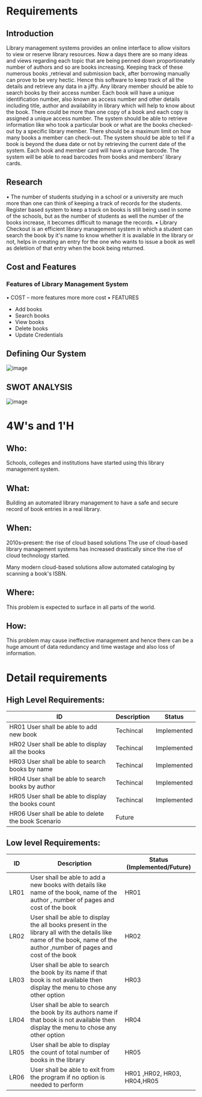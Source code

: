# Requirements
## Introduction
Library management systems provides an online interface to allow visitors to view or reserve library resources. Now a days there are so many ideas and views regarding each topic that are being penned down proportionately number of authors and so are books increasing. Keeping track of these numerous books ,retrieval and submission back, after borrowing manually can prove to be very hectic. Hence this software to keep track of all the details and retrieve any data in a jiffy.
Any library member should be able to search books by their access number.
Each book will have a unique identification number, also known as access number and other details including title, author and availability in library which will help to know about the book.
There could be more than one copy of a book and each copy is assigned a unique access number.
The system should be able to retrieve information like who took a particular book or what are the books checked-out by a specific library member.
There should be a maximum limit on how many books a member can check-out.
The system should be able to tell if a book is beyond the duea date or not by retrieving the current date of the system.
Each book and member card will have a unique barcode. The system will be able to read barcodes from books and members’ library cards.


## Research
•	The number of students studying in a school or a university are much more than one can think of keeping a track of records for the students. Register based system to keep a track on books is still being used in some of the schools, but as the number of students as well the number of the books increase, it becomes difficult to manage the records.
•	Library Checkout is an efficient library management system in which a student can search the book by it's name to know whether it is available in the library or not, helps in creating an entry for the one who wants to issue a book as well as deletiion of that entry when the book being returned.

## Cost and Features
### Features of Library Management System
•	COST – more features more more cost
•	FEATURES
*	Add books
*	Search books
*	View books
*	Delete books
*	Update Credentials

## Defining Our System
![image](https://user-images.githubusercontent.com/86132605/124605173-471e8380-de89-11eb-9157-50cd52d97f6e.png)


## SWOT ANALYSIS
![image](https://user-images.githubusercontent.com/86132605/124605335-6c12f680-de89-11eb-8286-beec7cf5af02.png)


# 4W&#39;s and 1&#39;H

## Who:

Schools, colleges and institutions have started using this library management system.

## What:

Building an automated library management to have a safe and secure record of book entries in a real library.
## When:

2010s–present: the rise of cloud based solutions
The use of cloud-based library management systems has increased drastically since the rise of cloud technology started.

Many modern cloud-based solutions allow automated cataloging by scanning a book's ISBN.

## Where:

This problem is expected to surface in all parts of the world.

## How:

This problem may cause ineffective management and hence there can be a huge amount of data redundancy and time wastage and also loss of information.

# Detail requirements
## High Level Requirements: 
| ID | Description | Status | 
| ----- | ----- | --------- |
HR01	User shall be able to add new book|	Techincal|	Implemented|
HR02	User shall be able to display all the books	|Techincal|	Implemented|
HR03	User shall be able to search books by name	|Techincal	|Implemented|
HR04	User shall be able to search books by author	|Techincal	|Implemented|
HR05	User shall be able to display the books count	|Techincal	|Implemented|
HR06	User shall be able to delete the book	Scenario	|Future|


##  Low level Requirements:
 
| ID | Description | Status (Implemented/Future) |
| ------ | --------- | ----- |
|LR01|	User shall be able to add a new books with details like name of the book, name of the author , number of pages and cost of the book	|HR01|	Implemented|
|LR02|	User shall be able to display the all books present in the library all with the details like name of the book, name of the author ,number of pages and cost of the book	|HR02|Implemented|
|LR03|	User shall be able to search the book by its name if that book is not available then display the menu to chose any other option	|HR03	|Implemented|
|LR04	|User shall be able to search the book by its authors name if that book is not available then display the menu to chose any other option	|HR04	|Implemented|
|LR05|	User shall be able to display the count of total number of books in the library	|HR05|	Implemented|
|LR06|User shall be able to exit from the program if no option is needed to perform	|HR01 ,HR02, HR03, HR04,HR05|	Implemented|
